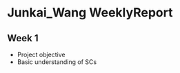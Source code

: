 Junkai_Wang WeeklyReport
==========
Week 1
---------
* Project objective
* Basic understanding of SCs
